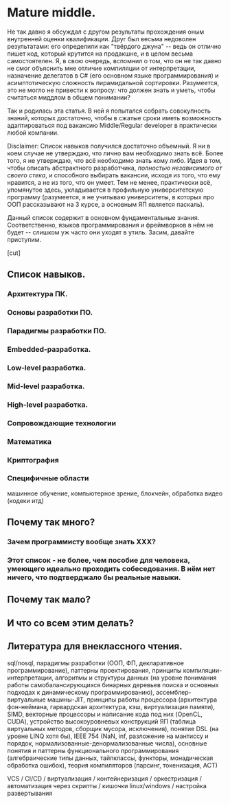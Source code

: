 # Mature middle. 

Не так давно я обсуждал с другом результаты прохождения оным внутренней оценки квалификации. Друг был весьма недоволен результатами: его определили как "твёрдого джуна" -- ведь он отлично пишет код, который крутится на продакшне, и в целом весьма самостоятелен. Я, в свою очередь, вспомнил о том, что он не так давно не смог объяснить мне отличие компиляции от интерпретации, назначение делегатов в C# (его основном языке программирования) и асимптотическую сложность пирамидальной сортировки. Разумеется, это не могло не привести к вопросу: что должен знать и уметь, чтобы считаться миддлом в общем понимании?

Так и родилась эта статья. В ней я попытался собрать совокупность знаний, которых достаточно, чтобы в сжатые сроки иметь возможность адаптироваться под вакансию Middle/Regular developer в практически любой компании.

Disclaimer: Список навыков получился достаточно объемный. Я ни в коем случае не утверждаю, что лично вам необходимо знать всё. Более того, я не утверждаю, что всё необходимо знать кому либо. Идея в том, чтобы описать абстрактного разработчика, _полностью независимого от своего стека_, и способного выбирать вакансии, исходя из того, что ему нравится, а не из того, что он умеет. Тем не менее, практически всё, упомянутое здесь, укладывается в профильную университетскую программу (разумеется, я не учитываю университеты, в которых про ООП рассказывают на 3 курсе, а основным ЯП является паскаль).

Данный список содержит в основном фундаментальные знания. Соответственно, языков программирования и фреймворков в нём не будет -- слишком уж часто они уходят в утиль. Засим, давайте приступим.

[cut]

## Список навыков.

### Архитектура ПК.

### Основы разработки ПО.

### Парадигмы разработки ПО.

### Embedded-разработка.

### Low-level разработка.

### Mid-level разработка.

### High-level разработка.

### Сопровождающие технологии

### Математика

### Криптография

### Специфичные области
машинное обучение, компьютерное зрение, блокчейн, обработка видео (кодеки итд)

## Почему так много?

### Зачем программисту вообще знать XXX?

### Этот список - не более, чем пособие для человека, умеющего идеально проходить собеседования. В нём нет ничего, что подтверджало бы реальные навыки.

## Почему так мало?

## И что со всем этим делать?

## Литература для внеклассного чтения.











sql/nosql, парадигмы разработки (ООП, ФП, декларативное программирование), паттерны проектирования, принципы компиляции-интерпретации, алгоритмы и структуры данных (на уровне понимания работы самобалансирующихся бинарных деревьев поиска и основных подходах к динамическому программированию), ассемблер-виртуальные машины-JIT, принципы работы процессора (архитектура фон-неймана, гарвардская архитектура, кэш, виртуализация памяти), SIMD, векторные процессоры и написание кода под них (OpenCL, CUDA), устройство высокоуровневых конструкций ЯП (таблица виртуальных методов, сборщик мусора, исключения), понятие DSL (на уровне LINQ хотя бы), IEEE 754 (NaN, inf, разложение на мантиссу и порядок, нормализованные-денормализованные числа), основные понятия и паттерны функционального программирования (алгебраические типы данных, тайпклассы, функторы, монадическая обработка ошибок), теория компиляторов (парсинг, токенизация, АСТ)

VCS / CI/CD / виртуализация / контейнеризация / оркестризация / автоматизация через скрипты / кишочки linux/windows / настройка развертывания